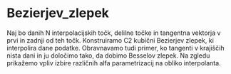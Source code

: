 # Bezierjev_zlepek

Naj bo danih N interpolacijskih točk, delilne točke in tangentna vektorja v prvi in zadnji od teh točk. Konstruiramo C2 kubični Bezierjev
zlepek, ki interpolira dane podatke. Obravnavamo tudi primer, ko tangenti
v krajiščih nista dani in ju določimo tako, da dobimo Besselov zlepek. Na
zgledu prikažemo vpliv izbire različnih alfa parametrizacij na obliko interpolanta.
